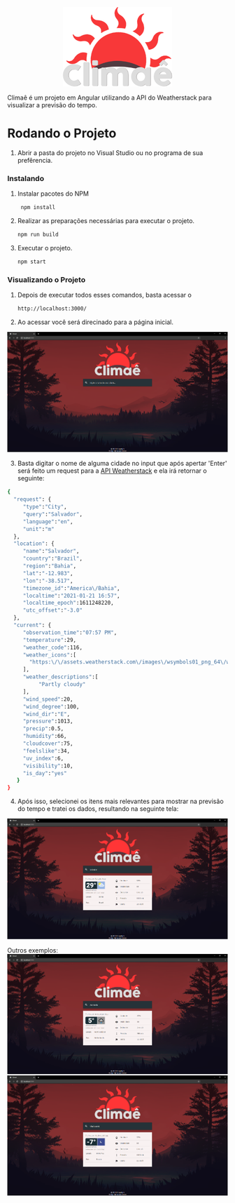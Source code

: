 <p align="center"> <img width="250" src="public/img/logo.png"/> </p>

Climaê é um projeto em Angular utilizando a API do Weatherstack para visualizar a previsão do tempo. 

# Rodando o Projeto
 
1. Abrir a pasta do projeto no Visual Studio ou no programa de sua prefêrencia.

### Instalando

1. Instalar pacotes do NPM
   ```sh 
    npm install
   ```
   
3. Realizar as preparações necessárias para executar o projeto.
    ```sh 
    npm run build 
    ```

4. Executar o projeto. 
    ```sh
    npm start
    ```
### Visualizando o Projeto

1. Depois de executar todos esses comandos, basta acessar o

   ```sh
   http://localhost:3000/
   ```
2. Ao acessar você será direcinado para a página inicial.
<img src="public/img-readme/1.png"/>

3. Basta digitar o nome de alguma cidade no input que após apertar 'Enter' será feito um request para a [API Weatherstack](https://weatherstack.com/) e ela irá retornar o seguinte:

```sh
{ 
  "request": {
     "type":"City",
     "query":"Salvador",
     "language":"en",
     "unit":"m"
  },
  "location": {
     "name":"Salvador",
     "country":"Brazil",
     "region":"Bahia",
     "lat":"-12.983",
     "lon":"-38.517",
     "timezone_id":"America\/Bahia",
     "localtime":"2021-01-21 16:57",
     "localtime_epoch":1611248220,
     "utc_offset":"-3.0"
  },
  "current": {
     "observation_time":"07:57 PM",
     "temperature":29,
     "weather_code":116,
     "weather_icons":[
       "https:\/\/assets.weatherstack.com\/images\/wsymbols01_png_64\/wsymbol_0002_sunny_intervals.png"
     ],
     "weather_descriptions":[
          "Partly cloudy"
     ],
     "wind_speed":20,
     "wind_degree":100,
     "wind_dir":"E",
     "pressure":1013,
     "precip":0.5,
     "humidity":66,
     "cloudcover":75,
     "feelslike":34,
     "uv_index":6,
     "visibility":10,
     "is_day":"yes"
   }
}
```
4. Após isso, selecionei os itens mais relevantes para mostrar na previsão do tempo e tratei os dados, resultando na seguinte tela: 

<img src="public/img-readme/2.png"/>

Outros exemplos: 
<img src="public/img-readme/3.png"/>
<img src="public/img-readme/4.png"/>


